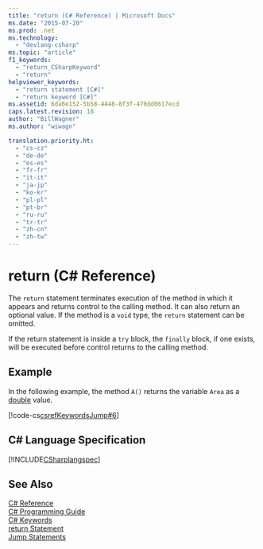 ```yaml
---
title: "return (C# Reference) | Microsoft Docs"
ms.date: "2015-07-20"
ms.prod: .net
ms.technology: 
  - "devlang-csharp"
ms.topic: "article"
f1_keywords: 
  - "return_CSharpKeyword"
  - "return"
helpviewer_keywords: 
  - "return statement [C#]"
  - "return keyword [C#]"
ms.assetid: 6da6e152-5b58-4448-8f3f-470dd0617ecd
caps.latest.revision: 18
author: "BillWagner"
ms.author: "wiwagn"

translation.priority.ht: 
  - "cs-cz"
  - "de-de"
  - "es-es"
  - "fr-fr"
  - "it-it"
  - "ja-jp"
  - "ko-kr"
  - "pl-pl"
  - "pt-br"
  - "ru-ru"
  - "tr-tr"
  - "zh-cn"
  - "zh-tw"
---
```

# return (C# Reference)
The `return` statement terminates execution of the method in which it appears and returns control to the calling method. It can also return an optional value. If the method is a `void` type, the `return` statement can be omitted.  
  
 If the return statement is inside a `try` block, the `finally` block, if one exists, will be executed before control returns to the calling method.  
  
## Example  
 In the following example, the method `A()` returns the variable `Area` as a [double](../../../csharp/language-reference/keywords/double.md) value.  
  
 [!code-cs[csrefKeywordsJump#6](../../../csharp/language-reference/keywords/codesnippet/CSharp/return_1.cs)]  
  
## C# Language Specification  
 [!INCLUDE[CSharplangspec](~/includes/csharplangspec-md.md)]  
  
## See Also  
 [C# Reference](../../../csharp/language-reference/index.md)   
 [C# Programming Guide](../../../csharp/programming-guide/index.md)   
 [C# Keywords](../../../csharp/language-reference/keywords/index.md)   
 [return Statement](/cpp/cpp/return-statement-cpp)   
 [Jump Statements](../../../csharp/language-reference/keywords/jump-statements.md)